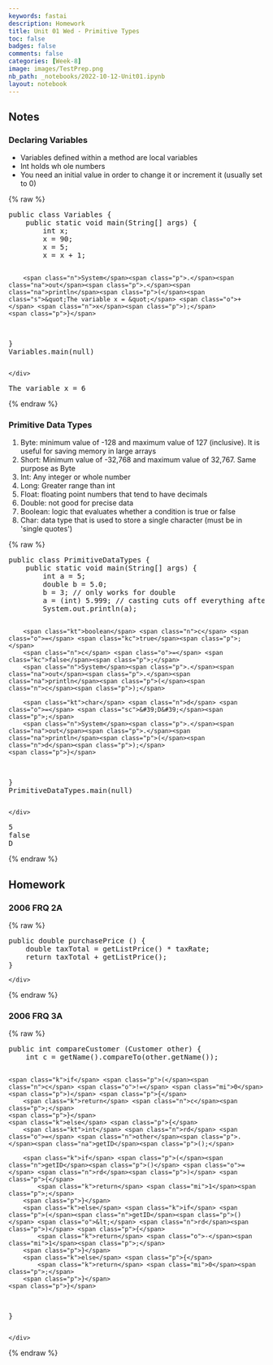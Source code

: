```yaml
---
keywords: fastai
description: Homework
title: Unit 01 Wed - Primitive Types
toc: false
badges: false
comments: false
categories: [Week-8]
image: images/TestPrep.png
nb_path: _notebooks/2022-10-12-Unit01.ipynb
layout: notebook
---
```


<!--
#################################################
### THIS FILE WAS AUTOGENERATED! DO NOT EDIT! ###
#################################################
# file to edit: _notebooks/2022-10-12-Unit01.ipynb
-->

<div class="container" id="notebook-container">
        
<div class="cell border-box-sizing text_cell rendered"><div class="inner_cell">
<div class="text_cell_render border-box-sizing rendered_html">
<h2 id="Notes">Notes<a class="anchor-link" href="#Notes"> </a></h2>
</div>
</div>
</div>
<div class="cell border-box-sizing text_cell rendered"><div class="inner_cell">
<div class="text_cell_render border-box-sizing rendered_html">
<h3 id="Declaring-Variables">Declaring Variables<a class="anchor-link" href="#Declaring-Variables"> </a></h3><ul>
<li>Variables defined within a method are local variables</li>
<li>Int holds wh ole numbers</li>
<li>You need an initial value in order to change it or increment it (usually set to 0)</li>
</ul>

</div>
</div>
</div>
    {% raw %}
    
<div class="cell border-box-sizing code_cell rendered">
<div class="input">

<div class="inner_cell">
    <div class="input_area">
<div class=" highlight hl-java"><pre><span></span><span class="kd">public</span> <span class="kd">class</span> <span class="nc">Variables</span> <span class="p">{</span>
    <span class="kd">public</span> <span class="kd">static</span> <span class="kt">void</span> <span class="nf">main</span><span class="p">(</span><span class="n">String</span><span class="o">[]</span> <span class="n">args</span><span class="p">)</span> <span class="p">{</span>
        <span class="kt">int</span> <span class="n">x</span><span class="p">;</span>
        <span class="n">x</span> <span class="o">=</span> <span class="mi">90</span><span class="p">;</span>
        <span class="n">x</span> <span class="o">=</span> <span class="mi">5</span><span class="p">;</span>
        <span class="n">x</span> <span class="o">=</span> <span class="n">x</span> <span class="o">+</span> <span class="mi">1</span><span class="p">;</span>

        <span class="n">System</span><span class="p">.</span><span class="na">out</span><span class="p">.</span><span class="na">println</span><span class="p">(</span><span class="s">&quot;The variable x = &quot;</span> <span class="o">+</span> <span class="n">x</span><span class="p">);</span>
    <span class="p">}</span>
<span class="p">}</span>
<span class="n">Variables</span><span class="p">.</span><span class="na">main</span><span class="p">(</span><span class="kc">null</span><span class="p">)</span>
</pre></div>

    </div>
</div>
</div>

<div class="output_wrapper">
<div class="output">

<div class="output_area">

<div class="output_subarea output_stream output_stdout output_text">
<pre>The variable x = 6
</pre>
</div>
</div>

</div>
</div>

</div>
    {% endraw %}

<div class="cell border-box-sizing text_cell rendered"><div class="inner_cell">
<div class="text_cell_render border-box-sizing rendered_html">
<h3 id="Primitive-Data-Types">Primitive Data Types<a class="anchor-link" href="#Primitive-Data-Types"> </a></h3><ol>
<li>Byte: minimum value of -128 and maximum value of 127 (inclusive). It is useful for saving memory in large arrays</li>
<li>Short: Minimum value of -32,768 and maximum value of 32,767. Same purpose as Byte</li>
<li>Int: Any integer or whole number</li>
<li>Long: Greater range than int</li>
<li>Float: floating point numbers that tend to have decimals</li>
<li>Double: not good for precise data</li>
<li>Boolean: logic that evaluates whether a condition is true or false</li>
<li>Char: data type that is used to store a single character (must be in 'single quotes')</li>
</ol>

</div>
</div>
</div>
    {% raw %}
    
<div class="cell border-box-sizing code_cell rendered">
<div class="input">

<div class="inner_cell">
    <div class="input_area">
<div class=" highlight hl-java"><pre><span></span><span class="kd">public</span> <span class="kd">class</span> <span class="nc">PrimitiveDataTypes</span> <span class="p">{</span>
    <span class="kd">public</span> <span class="kd">static</span> <span class="kt">void</span> <span class="nf">main</span><span class="p">(</span><span class="n">String</span><span class="o">[]</span> <span class="n">args</span><span class="p">)</span> <span class="p">{</span>
        <span class="kt">int</span> <span class="n">a</span> <span class="o">=</span> <span class="mi">5</span><span class="p">;</span>
        <span class="kt">double</span> <span class="n">b</span> <span class="o">=</span> <span class="mf">5.0</span><span class="p">;</span>
        <span class="n">b</span> <span class="o">=</span> <span class="mi">3</span><span class="p">;</span> <span class="c1">// only works for double</span>
        <span class="n">a</span> <span class="o">=</span> <span class="p">(</span><span class="kt">int</span><span class="p">)</span> <span class="mf">5.999</span><span class="p">;</span> <span class="c1">// casting cuts off everything after the decimal</span>
        <span class="n">System</span><span class="p">.</span><span class="na">out</span><span class="p">.</span><span class="na">println</span><span class="p">(</span><span class="n">a</span><span class="p">);</span>

        <span class="kt">boolean</span> <span class="n">c</span> <span class="o">=</span> <span class="kc">true</span><span class="p">;</span>
        <span class="n">c</span> <span class="o">=</span> <span class="kc">false</span><span class="p">;</span>
        <span class="n">System</span><span class="p">.</span><span class="na">out</span><span class="p">.</span><span class="na">println</span><span class="p">(</span><span class="n">c</span><span class="p">);</span>

        <span class="kt">char</span> <span class="n">d</span> <span class="o">=</span> <span class="sc">&#39;D&#39;</span><span class="p">;</span>
        <span class="n">System</span><span class="p">.</span><span class="na">out</span><span class="p">.</span><span class="na">println</span><span class="p">(</span><span class="n">d</span><span class="p">);</span>
    <span class="p">}</span>
<span class="p">}</span>
<span class="n">PrimitiveDataTypes</span><span class="p">.</span><span class="na">main</span><span class="p">(</span><span class="kc">null</span><span class="p">)</span>
</pre></div>

    </div>
</div>
</div>

<div class="output_wrapper">
<div class="output">

<div class="output_area">

<div class="output_subarea output_stream output_stdout output_text">
<pre>5
false
D
</pre>
</div>
</div>

</div>
</div>

</div>
    {% endraw %}

<div class="cell border-box-sizing text_cell rendered"><div class="inner_cell">
<div class="text_cell_render border-box-sizing rendered_html">
<h2 id="Homework">Homework<a class="anchor-link" href="#Homework"> </a></h2>
</div>
</div>
</div>
<div class="cell border-box-sizing text_cell rendered"><div class="inner_cell">
<div class="text_cell_render border-box-sizing rendered_html">
<h3 id="2006-FRQ-2A">2006 FRQ 2A<a class="anchor-link" href="#2006-FRQ-2A"> </a></h3>
</div>
</div>
</div>
    {% raw %}
    
<div class="cell border-box-sizing code_cell rendered">
<div class="input">

<div class="inner_cell">
    <div class="input_area">
<div class=" highlight hl-java"><pre><span></span><span class="kd">public</span> <span class="kt">double</span> <span class="nf">purchasePrice</span> <span class="p">()</span> <span class="p">{</span>
    <span class="kt">double</span> <span class="n">taxTotal</span> <span class="o">=</span> <span class="n">getListPrice</span><span class="p">()</span> <span class="o">*</span> <span class="n">taxRate</span><span class="p">;</span>
    <span class="k">return</span> <span class="n">taxTotal</span> <span class="o">+</span> <span class="n">getListPrice</span><span class="p">();</span>
<span class="p">}</span>
</pre></div>

    </div>
</div>
</div>

</div>
    {% endraw %}

<div class="cell border-box-sizing text_cell rendered"><div class="inner_cell">
<div class="text_cell_render border-box-sizing rendered_html">
<h3 id="2006-FRQ-3A">2006 FRQ 3A<a class="anchor-link" href="#2006-FRQ-3A"> </a></h3>
</div>
</div>
</div>
    {% raw %}
    
<div class="cell border-box-sizing code_cell rendered">
<div class="input">

<div class="inner_cell">
    <div class="input_area">
<div class=" highlight hl-java"><pre><span></span><span class="kd">public</span> <span class="kt">int</span> <span class="nf">compareCustomer</span> <span class="p">(</span><span class="n">Customer</span> <span class="n">other</span><span class="p">)</span> <span class="p">{</span>
    <span class="kt">int</span> <span class="n">c</span> <span class="o">=</span> <span class="n">getName</span><span class="p">().</span><span class="na">compareTo</span><span class="p">(</span><span class="n">other</span><span class="p">.</span><span class="na">getName</span><span class="p">());</span>

    <span class="k">if</span> <span class="p">(</span><span class="n">c</span> <span class="o">!=</span> <span class="mi">0</span><span class="p">)</span> <span class="p">{</span>
        <span class="k">return</span> <span class="n">c</span><span class="p">;</span>
    <span class="p">}</span>
    <span class="k">else</span> <span class="p">{</span>
        <span class="kt">int</span> <span class="n">rd</span> <span class="o">=</span> <span class="n">other</span><span class="p">.</span><span class="na">getID</span><span class="p">();</span>
        
        <span class="k">if</span> <span class="p">(</span><span class="n">getID</span><span class="p">()</span> <span class="o">=</span> <span class="n">rd</span><span class="p">)</span> <span class="p">{</span>
            <span class="k">return</span> <span class="mi">1</span><span class="p">;</span>
        <span class="p">}</span>
        <span class="k">else</span> <span class="k">if</span> <span class="p">(</span><span class="n">getID</span><span class="p">()</span> <span class="o">&lt;</span> <span class="n">rd</span><span class="p">)</span> <span class="p">{</span>
            <span class="k">return</span> <span class="o">-</span><span class="mi">1</span><span class="p">;</span>
        <span class="p">}</span>
        <span class="k">else</span> <span class="p">{</span>
            <span class="k">return</span> <span class="mi">0</span><span class="p">;</span>
        <span class="p">}</span>
    <span class="p">}</span>
<span class="p">}</span>
</pre></div>

    </div>
</div>
</div>

</div>
    {% endraw %}

</div>
 

